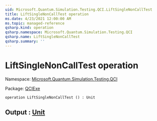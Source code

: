 ```yaml
---
uid: Microsoft.Quantum.Simulation.Testing.QCI.LiftSingleNonCallTest
title: LiftSingleNonCallTest operation
ms.date: 4/23/2021 12:00:00 AM
ms.topic: managed-reference
qsharp.kind: operation
qsharp.namespace: Microsoft.Quantum.Simulation.Testing.QCI
qsharp.name: LiftSingleNonCallTest
qsharp.summary: ''
---
```


# LiftSingleNonCallTest operation

Namespace: [Microsoft.Quantum.Simulation.Testing.QCI](xref:Microsoft.Quantum.Simulation.Testing.QCI)

Package: [QCIExe](https://nuget.org/packages/QCIExe)




```qsharp
operation LiftSingleNonCallTest () : Unit
```


## Output : [Unit](xref:microsoft.quantum.qsharp.valueliterals#unit-literal)

